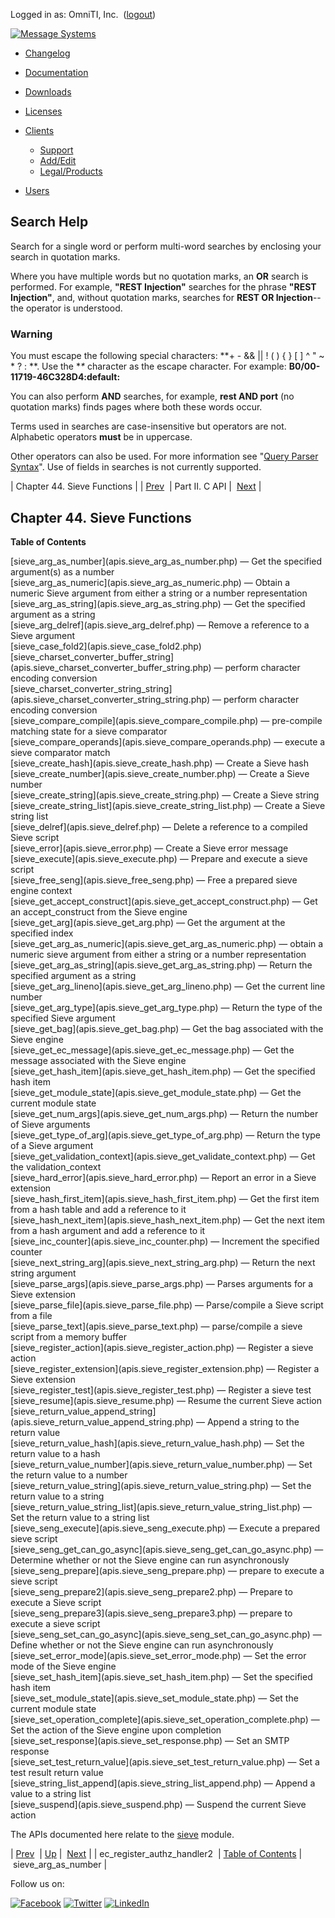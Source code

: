 Logged in as: OmniTI, Inc.  ([logout](https://support.messagesystems.com/logout.php))

[![Message Systems](https://support.messagesystems.com/images/ms-white205.png)](https://support.messagesystems.com/start.php) 

*   [Changelog](https://support.messagesystems.com/start.php?show=changelog)
*   [Documentation](https://support.messagesystems.com/docs/)
*   [Downloads](https://support.messagesystems.com/start.php)

*   [Licenses](https://support.messagesystems.com/license_summary.php)
*   <a href="">Clients</a>
    *   [Support](https://support.messagesystems.com/cs.php)
    *   [Add/Edit](https://support.messagesystems.com/edit_client.php)
    *   [Legal/Products](https://support.messagesystems.com/edit_products.php)
*   [Users](https://support.messagesystems.com/edit_customer.php)

## Search Help

Search for a single word or perform multi-word searches by enclosing your search in quotation marks.

Where you have multiple words but no quotation marks, an **OR** search is performed. For example, **"REST Injection"** searches for the phrase **"REST Injection"**, and, without quotation marks, searches for **REST OR Injection**--the operator is understood.

### Warning

You must escape the following special characters: **+ - && || ! ( ) { } [ ] ^ " ~ * ? : \**. Use the **\** character as the escape character. For example: **B0/00-11719-46C328D4\:default\:**

You can also perform **AND** searches, for example, **rest AND port** (no quotation marks) finds pages where both these words occur.

Terms used in searches are case-insensitive but operators are not. Alphabetic operators **must** be in uppercase.

Other operators can also be used. For more information see "[Query Parser Syntax](https://lucene.apache.org/core/old_versioned_docs/versions/3_0_0/queryparsersyntax.html)". Use of fields in searches is not currently supported.

| Chapter 44. Sieve Functions |
| [Prev](apis.ec_register_authz_handler2.php)  | Part II. C API |  [Next](apis.sieve_arg_as_number.php) |

## Chapter 44. Sieve Functions

**Table of Contents**

<dl class="toc">

<dt>[sieve_arg_as_number](apis.sieve_arg_as_number.php) — Get the specified argument(s) as a number</dt>

<dt>[sieve_arg_as_numeric](apis.sieve_arg_as_numeric.php) — Obtain a numeric Sieve argument from either a string or a number representation</dt>

<dt>[sieve_arg_as_string](apis.sieve_arg_as_string.php) — Get the specified argument as a string</dt>

<dt>[sieve_arg_delref](apis.sieve_arg_delref.php) — Remove a reference to a Sieve argument</dt>

<dt>[sieve_case_fold2](apis.sieve_case_fold2.php)</dt>

<dt>[sieve_charset_converter_buffer_string](apis.sieve_charset_converter_buffer_string.php) — perform character encoding conversion</dt>

<dt>[sieve_charset_converter_string_string](apis.sieve_charset_converter_string_string.php) — perform character encoding conversion</dt>

<dt>[sieve_compare_compile](apis.sieve_compare_compile.php) — pre-compile matching state for a sieve comparator</dt>

<dt>[sieve_compare_operands](apis.sieve_compare_operands.php) — execute a sieve comparator match</dt>

<dt>[sieve_create_hash](apis.sieve_create_hash.php) — Create a Sieve hash</dt>

<dt>[sieve_create_number](apis.sieve_create_number.php) — Create a Sieve number</dt>

<dt>[sieve_create_string](apis.sieve_create_string.php) — Create a Sieve string</dt>

<dt>[sieve_create_string_list](apis.sieve_create_string_list.php) — Create a Sieve string list</dt>

<dt>[sieve_delref](apis.sieve_delref.php) — Delete a reference to a compiled Sieve script</dt>

<dt>[sieve_error](apis.sieve_error.php) — Create a Sieve error message</dt>

<dt>[sieve_execute](apis.sieve_execute.php) — Prepare and execute a sieve script</dt>

<dt>[sieve_free_seng](apis.sieve_free_seng.php) — Free a prepared sieve engine context</dt>

<dt>[sieve_get_accept_construct](apis.sieve_get_accept_construct.php) — Get an accept_construct from the Sieve engine</dt>

<dt>[sieve_get_arg](apis.sieve_get_arg.php) — Get the argument at the specified index</dt>

<dt>[sieve_get_arg_as_numeric](apis.sieve_get_arg_as_numeric.php) — obtain a numeric sieve argument from either a string or a number representation</dt>

<dt>[sieve_get_arg_as_string](apis.sieve_get_arg_as_string.php) — Return the specified argument as a string</dt>

<dt>[sieve_get_arg_lineno](apis.sieve_get_arg_lineno.php) — Get the current line number</dt>

<dt>[sieve_get_arg_type](apis.sieve_get_arg_type.php) — Return the type of the specified Sieve argument</dt>

<dt>[sieve_get_bag](apis.sieve_get_bag.php) — Get the bag associated with the Sieve engine</dt>

<dt>[sieve_get_ec_message](apis.sieve_get_ec_message.php) — Get the message associated with the Sieve engine</dt>

<dt>[sieve_get_hash_item](apis.sieve_get_hash_item.php) — Get the specified hash item</dt>

<dt>[sieve_get_module_state](apis.sieve_get_module_state.php) — Get the current module state</dt>

<dt>[sieve_get_num_args](apis.sieve_get_num_args.php) — Return the number of Sieve arguments</dt>

<dt>[sieve_get_type_of_arg](apis.sieve_get_type_of_arg.php) — Return the type of a Sieve argument</dt>

<dt>[sieve_get_validation_context](apis.sieve_get_validate_context.php) — Get the validation_context</dt>

<dt>[sieve_hard_error](apis.sieve_hard_error.php) — Report an error in a Sieve extension</dt>

<dt>[sieve_hash_first_item](apis.sieve_hash_first_item.php) — Get the first item from a hash table and add a reference to it</dt>

<dt>[sieve_hash_next_item](apis.sieve_hash_next_item.php) — Get the next item from a hash argument and add a reference to it</dt>

<dt>[sieve_inc_counter](apis.sieve_inc_counter.php) — Increment the specified counter</dt>

<dt>[sieve_next_string_arg](apis.sieve_next_string_arg.php) — Return the next string argument</dt>

<dt>[sieve_parse_args](apis.sieve_parse_args.php) — Parses arguments for a Sieve extension</dt>

<dt>[sieve_parse_file](apis.sieve_parse_file.php) — Parse/compile a Sieve script from a file</dt>

<dt>[sieve_parse_text](apis.sieve_parse_text.php) — parse/compile a sieve script from a memory buffer</dt>

<dt>[sieve_register_action](apis.sieve_register_action.php) — Register a sieve action</dt>

<dt>[sieve_register_extension](apis.sieve_register_extension.php) — Register a Sieve extension</dt>

<dt>[sieve_register_test](apis.sieve_register_test.php) — Register a sieve test</dt>

<dt>[sieve_resume](apis.sieve_resume.php) — Resume the current Sieve action</dt>

<dt>[sieve_return_value_append_string](apis.sieve_return_value_append_string.php) — Append a string to the return value</dt>

<dt>[sieve_return_value_hash](apis.sieve_return_value_hash.php) — Set the return value to a hash</dt>

<dt>[sieve_return_value_number](apis.sieve_return_value_number.php) — Set the return value to a number</dt>

<dt>[sieve_return_value_string](apis.sieve_return_value_string.php) — Set the return value to a string</dt>

<dt>[sieve_return_value_string_list](apis.sieve_return_value_string_list.php) — Set the return value to a string list</dt>

<dt>[sieve_seng_execute](apis.sieve_seng_execute.php) — Execute a prepared sieve script</dt>

<dt>[sieve_seng_get_can_go_async](apis.sieve_seng_get_can_go_async.php) — Determine whether or not the Sieve engine can run asynchronously</dt>

<dt>[sieve_seng_prepare](apis.sieve_seng_prepare.php) — prepare to execute a sieve script</dt>

<dt>[sieve_seng_prepare2](apis.sieve_seng_prepare2.php) — Prepare to execute a Sieve script</dt>

<dt>[sieve_seng_prepare3](apis.sieve_seng_prepare3.php) — prepare to execute a sieve script</dt>

<dt>[sieve_seng_set_can_go_async](apis.sieve_seng_set_can_go_async.php) — Define whether or not the Sieve engine can run asynchronously</dt>

<dt>[sieve_set_error_mode](apis.sieve_set_error_mode.php) — Set the error mode of the Sieve engine</dt>

<dt>[sieve_set_hash_item](apis.sieve_set_hash_item.php) — Set the specified hash item</dt>

<dt>[sieve_set_module_state](apis.sieve_set_module_state.php) — Set the current module state</dt>

<dt>[sieve_set_operation_complete](apis.sieve_set_operation_complete.php) — Set the action of the Sieve engine upon completion</dt>

<dt>[sieve_set_response](apis.sieve_set_response.php) — Set an SMTP response</dt>

<dt>[sieve_set_test_return_value](apis.sieve_set_test_return_value.php) — Set a test result return value</dt>

<dt>[sieve_string_list_append](apis.sieve_string_list_append.php) — Append a value to a string list</dt>

<dt>[sieve_suspend](apis.sieve_suspend.php) — Suspend the current Sieve action</dt>

</dl>

The APIs documented here relate to the [sieve](https://support.messagesystems.com/docs/web-ref/modules.sieve.php) module.

| [Prev](apis.ec_register_authz_handler2.php)  | [Up](pt.apis.php) |  [Next](apis.sieve_arg_as_number.php) |
| ec_register_authz_handler2  | [Table of Contents](index.php) |  sieve_arg_as_number |

Follow us on:

[![Facebook](https://support.messagesystems.com/images/icon-facebook.png)](http://www.facebook.com/messagesystems) [![Twitter](https://support.messagesystems.com/images/icon-twitter.png)](http://twitter.com/#!/MessageSystems) [![LinkedIn](https://support.messagesystems.com/images/icon-linkedin.png)](http://www.linkedin.com/company/message-systems)